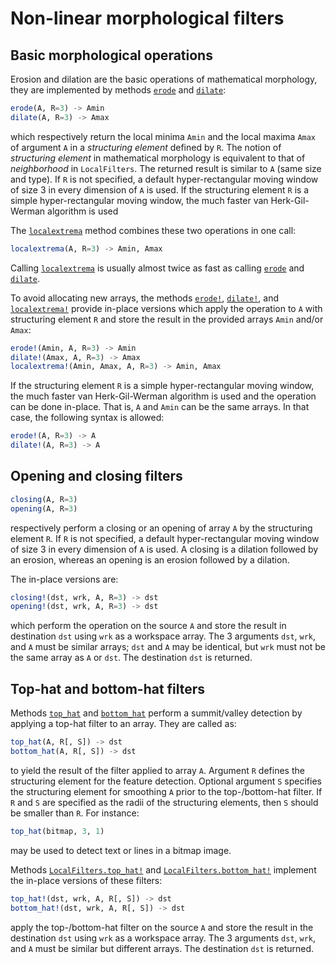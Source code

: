 # Non-linear morphological filters

## Basic morphological operations

Erosion and dilation are the basic operations of mathematical morphology, they are
implemented by methods [`erode`](@ref) and [`dilate`](@ref):

```julia
erode(A, R=3) -> Amin
dilate(A, R=3) -> Amax
```

which respectively return the local minima `Amin` and the local maxima `Amax` of argument
`A` in a *structuring element* defined by `R`. The notion of *structuring element* in
mathematical morphology is equivalent to that of *neighborhood* in `LocalFilters`. The
returned result is similar to `A` (same size and type). If `R` is not specified, a default
hyper-rectangular moving window of size 3 in every dimension of `A` is used. If the
structuring element `R` is a simple hyper-rectangular moving window, the much faster van
Herk-Gil-Werman algorithm is used

The [`localextrema`](@ref) method combines these two operations in one call:

```julia
localextrema(A, R=3) -> Amin, Amax
```

Calling [`localextrema`](@ref) is usually almost twice as fast as calling [`erode`](@ref)
and [`dilate`](@ref).

To avoid allocating new arrays, the methods [`erode!`](@ref), [`dilate!`](@ref), and
[`localextrema!`](@ref) provide in-place versions which apply the operation to `A` with
structuring element `R` and store the result in the provided arrays `Amin` and/or `Amax`:

```julia
erode!(Amin, A, R=3) -> Amin
dilate!(Amax, A, R=3) -> Amax
localextrema!(Amin, Amax, A, R=3) -> Amin, Amax
```

If the structuring element `R` is a simple hyper-rectangular moving window, the much
faster van Herk-Gil-Werman algorithm is used and the operation can be done in-place. That
is, `A` and `Amin` can be the same arrays. In that case, the following syntax is allowed:

```julia
erode!(A, R=3) -> A
dilate!(A, R=3) -> A
```

## Opening and closing filters

```julia
closing(A, R=3)
opening(A, R=3)
```

respectively perform a closing or an opening of array `A` by the structuring element `R`.
If `R` is not specified, a default hyper-rectangular moving window of size 3 in every
dimension of `A` is used. A closing is a dilation followed by an erosion, whereas an
opening is an erosion followed by a dilation.

The in-place versions are:

```julia
closing!(dst, wrk, A, R=3) -> dst
opening!(dst, wrk, A, R=3) -> dst
```

which perform the operation on the source `A` and store the result in destination `dst`
using `wrk` as a workspace array. The 3 arguments `dst`, `wrk`, and `A` must be similar
arrays; `dst` and `A` may be identical, but `wrk` must not be the same array as `A` or
`dst`. The destination `dst` is returned.


## Top-hat and bottom-hat filters

Methods [`top_hat`](@ref) and [`bottom_hat`](@ref) perform a summit/valley detection by
applying a top-hat filter to an array. They are called as:

```julia
top_hat(A, R[, S]) -> dst
bottom_hat(A, R[, S]) -> dst
```

to yield the result of the filter applied to array `A`. Argument `R` defines the
structuring element for the feature detection. Optional argument `S` specifies the
structuring element for smoothing `A` prior to the top-/bottom-hat filter. If `R` and `S`
are specified as the radii of the structuring elements, then `S` should be smaller than
`R`. For instance:

```julia
top_hat(bitmap, 3, 1)
```

may be used to detect text or lines in a bitmap image.

Methods [`LocalFilters.top_hat!`](@ref) and [`LocalFilters.bottom_hat!`](@ref) implement
the in-place versions of these filters:

```julia
top_hat!(dst, wrk, A, R[, S]) -> dst
bottom_hat!(dst, wrk, A, R[, S]) -> dst
```

apply the top-/bottom-hat filter on the source `A` and store the result in the destination
`dst` using `wrk` as a workspace array. The 3 arguments `dst`, `wrk`, and `A` must be
similar but different arrays. The destination `dst` is returned.
